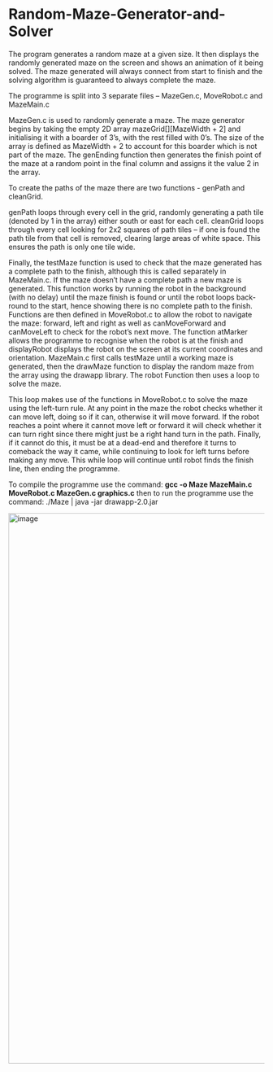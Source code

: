 # Random-Maze-Generator-and-Solver

The program generates a random maze at a given size. It then displays the randomly generated maze on the screen and shows an animation of it being solved. The maze generated will always connect from start to finish and the solving algorithm is guaranteed to always complete the maze.

The programme is split into 3 separate files – MazeGen.c, MoveRobot.c and MazeMain.c

MazeGen.c is used to randomly generate a maze. The maze generator begins by taking the empty 2D array mazeGrid[][MazeWidth + 2] and initialising it with a boarder of 3’s, with the rest filled with 0’s. The size of the array is defined as MazeWidth + 2 to account for this boarder which is not part of the maze. The genEnding function then generates the finish point of the maze at a random point in the final column and assigns it the value 2 in the array.

To create the paths of the maze there are two functions - genPath and cleanGrid.

genPath loops through every cell in the grid, randomly generating a path tile (denoted by 1 in the array) either south or east for each cell.
cleanGrid loops through every cell looking for 2x2 squares of path tiles – if one is found the path tile from that cell is removed, clearing large areas of white space. This ensures the path is only one tile wide.

Finally, the testMaze function is used to check that the maze generated has a complete path to the finish, although this is called separately in MazeMain.c. If the maze doesn’t have a complete path a new maze is generated. This function works by running the robot in the background (with no delay) until the maze finish is found or until the robot loops back-round to the start, hence showing there is no complete path to the finish.
Functions are then defined in MoveRobot.c to allow the robot to navigate the maze: forward, left and right as well as canMoveForward and canMoveLeft to check for the robot’s next move. The function atMarker allows the programme to recognise when the robot is at the finish and displayRobot displays the robot on the screen at its current coordinates and orientation.
MazeMain.c first calls testMaze until a working maze is generated, then the drawMaze function to display the random maze from the array using the drawapp library. The robot Function then uses a loop to solve the maze.

This loop makes use of the functions in MoveRobot.c to solve the maze using the left-turn rule. At any point in the maze the robot checks whether it can move left, doing so if it can, otherwise it will move forward. If the robot reaches a point where it cannot move left or forward it will check whether it can turn right since there might just be a right
hand turn in the path. Finally, if it cannot do this, it must be at a dead-end and therefore it turns to comeback the way it came, while continuing to look for left turns before making any move. This while loop will continue until robot finds the finish line, then ending the programme.

To compile the programme use the command: **gcc -o Maze MazeMain.c MoveRobot.c MazeGen.c graphics.c** then to run the programme use the command: ./Maze | java -jar drawapp-2.0.jar

<img width="1082" alt="image" src="https://user-images.githubusercontent.com/98408144/222125347-773a4a7e-1bf5-4296-b818-05000dd1e081.png">

